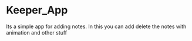 # Keeper_App
Its a simple app for adding notes.
In this you can add delete the notes with animation and other stuff
